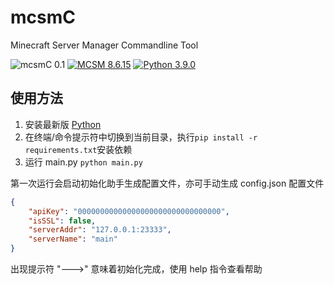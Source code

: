 # mcsmC
Minecraft Server Manager Commandline Tool

![mcsmC 0.1](https://img.shields.io/badge/mcsmC-0.1-brightgreen)
[![MCSM 8.6.15](https://img.shields.io/badge/MCSM-8.6.15-yellow)](http://mcsm.suwings.top)
[![Python 3.9.0](https://img.shields.io/badge/Python-3.9.0-blue)](https://www.python.org/downloads/release/python-390/)

## 使用方法
1. 安装最新版 [Python](https://www.python.org/)
2. 在终端/命令提示符中切换到当前目录，执行`pip install -r requirements.txt`安装依赖
3. 运行 main.py `python main.py`

第一次运行会启动初始化助手生成配置文件，亦可手动生成 config.json 配置文件

```json
{
    "apiKey": "00000000000000000000000000000000",
    "isSSL": false,
    "serverAddr": "127.0.0.1:23333",
    "serverName": "main"
}
```

出现提示符 "--->" 意味着初始化完成，使用 help 指令查看帮助
